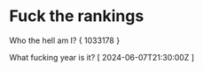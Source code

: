 # Fuck the rankings

Who the hell am I?
{ 1033178 }

What fucking year is it?
[ 2024-06-07T21:30:00Z ]
